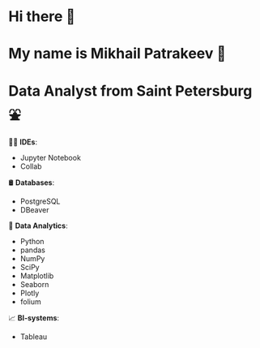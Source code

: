 # Hi there 👋
# My name is Mikhail Patrakeev 🤝
# Data Analyst from Saint Petersburg ⛲️

👨‍💻 **IDEs**:
- Jupyter Notebook
- Collab

🛢️ **Databases**:  
- PostgreSQL
- DBeaver

🐍 **Data Analytics**:  
- Python
- pandas
- NumPy
- SciPy
- Matplotlib
- Seaborn
- Plotly
- folium

📈 **BI-systems**:  
- Tableau
